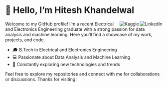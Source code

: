 # 👋 Hello, I’m Hitesh Khandelwal

<a href="https://www.linkedin.com/in/hitesh2002/">
  <img align="right" alt="LinkedIn" src="https://img.shields.io/badge/LinkedIn-0077B5?style=for-the-badge&logo=linkedin&logoColor=white" />
</a>
<a href="https://www.kaggle.com/khandelwalhitesh">
  <img align="right" alt="Kaggle" src="https://img.shields.io/badge/Kaggle-20BEFF?style=for-the-badge&logo=Kaggle&logoColor=white" />
</a>

Welcome to my GitHub profile! I’m a recent Electrical and Electronics Engineering graduate with a strong passion for data analysis and machine learning. Here you’ll find a showcase of my work, projects, and code.

- 🎓 B.Tech in Electrical and Electronics Engineering
- 💻 Passionate about Data Analysis and Machine Learning
- 🌟 Constantly exploring new technologies and trends

Feel free to explore my repositories and connect with me for collaborations or discussions. Thanks for visiting!

